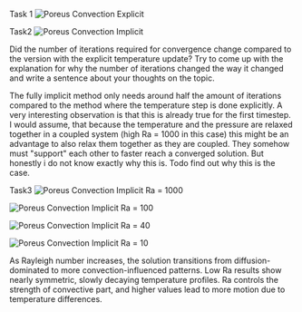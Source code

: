 Task 1
 ![Poreus Convection Explicit](./poreus_convection_2D.gif)

Task2
 ![Poreus Convection Implicit ](./poreus_convection_implicit_2D.gif)




Did the number of iterations required for convergence change compared to the version with the explicit temperature update? Try to come up with the explanation for why the number of iterations changed the way it changed and write a sentence about your thoughts on the topic.

The fully implicit method only needs around half the amount of iterations compared to the method where the temperature step is done explicitly. A very interesting observation is that this is already true for the first timestep. I would assume, that because the temperature and the pressure are relaxed together in a coupled system (high Ra = 1000 in this case) this might be an advantage to also relax them together as they are coupled. They somehow must "support" each other to faster reach a converged solution. But honestly i do not know exactly why this is. Todo find out why this is the case. 


Task3
 ![Poreus Convection Implicit Ra = 1000](./poreus_convection_implicit_2D.gif)

  ![Poreus Convection Implicit Ra = 100](./poreus_convection_implicit_2D_Ra=100.gif)

 ![Poreus Convection Implicit Ra = 40](./poreus_convection_implicit_2D_Ra=40.gif)

 ![Poreus Convection Implicit Ra = 10](./poreus_convection_implicit_2D_Ra=10.gif)

 As Rayleigh number increases, the solution transitions from diffusion-dominated to more convection-influenced patterns. Low Ra results show nearly symmetric, slowly decaying temperature profiles. Ra controls the strength of convective part, and higher values lead to more motion due to temperature differences.